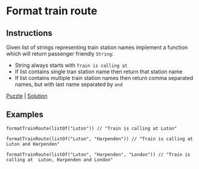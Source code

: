 # Format train route

## Instructions

Given list of strings representing train station names implement a function which will return passenger friendly
`String`:
- String always starts with `Train is calling at`
- If list contains single tran station name then return that station name
- If list contains multiple train station names then return comma separated names, but with last name separated by `and`

[Puzzle](FormatTrainRoute.kt) | [Solution](FormatTrainRouteSolution.kt)

## Examples

```
formatTrainRoute(listOf("Luton")) // "Train is calling at Luton"

formatTrainRoute(listOf("Luton", "Harpenden")) // "Train is calling at Luton and Harpenden"

formatTrainRoute(listOf("Luton", "Harpenden", "London")) // "Train is calling at  Luton, Harpenden and London"
```